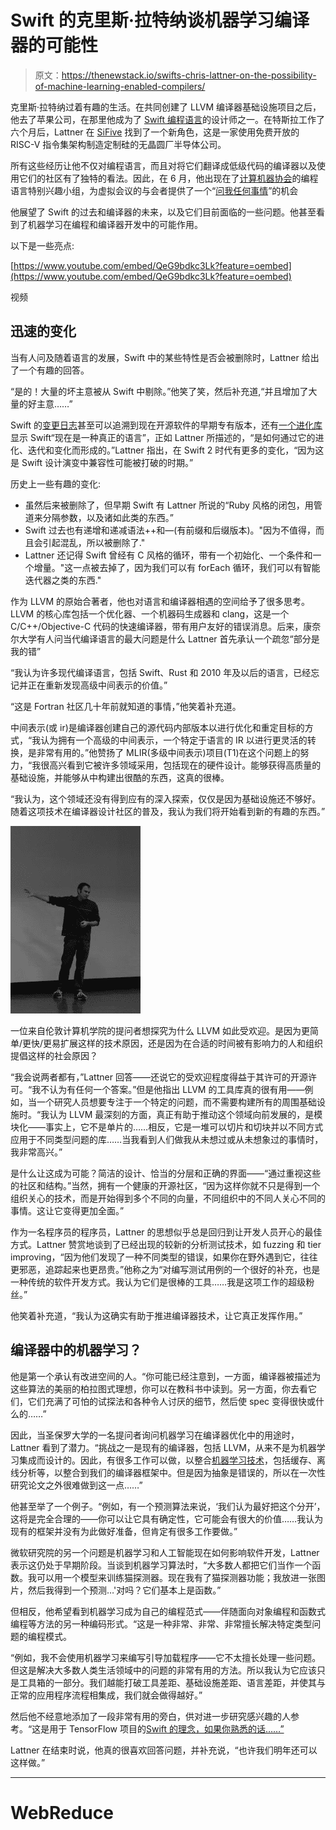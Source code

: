 # Swift 的克里斯·拉特纳谈机器学习编译器的可能性

> 原文：<https://thenewstack.io/swifts-chris-lattner-on-the-possibility-of-machine-learning-enabled-compilers/>

克里斯·拉特纳过着有趣的生活。在共同创建了 LLVM 编译器基础设施项目之后，他去了苹果公司，在那里他成为了 [Swift 编程语言](https://developer.apple.com/swift/)的设计师之一。在特斯拉工作了六个月后，Lattner 在 [SiFive](https://www.sifive.com/) 找到了一个新角色，这是一家使用免费开放的 RISC-V 指令集架构制造定制硅的无晶圆厂半导体公司。

所有这些经历让他不仅对编程语言，而且对将它们翻译成低级代码的编译器以及使用它们的社区有了独特的看法。因此，在 6 月，他出现在了[计算机器协会](https://www.acm.org/)的编程语言特别兴趣小组，为虚拟会议的与会者提供了一个“[问我任何事情](https://www.youtube.com/watch?v=QeG9bdkc3Lk)”的机会

他展望了 Swift 的过去和编译器的未来，以及它们目前面临的一些问题。他甚至看到了机器学习在编程和编译器开发中的可能作用。

以下是一些亮点:

[https://www.youtube.com/embed/QeG9bdkc3Lk?feature=oembed](https://www.youtube.com/embed/QeG9bdkc3Lk?feature=oembed)

视频

## 迅速的变化

当有人问及随着语言的发展，Swift 中的某些特性是否会被删除时，Lattner 给出了一个有趣的回答。

“是的！大量的坏主意被从 Swift 中剔除。”他笑了笑，然后补充道,“并且增加了大量的好主意……”

Swift 的[变更日志](https://github.com/apple/swift/blob/master/CHANGELOG.md)甚至可以追溯到现在开源软件的早期专有版本，还有[一个进化库](https://github.com/apple/swift-evolution)显示 Swift“现在是一种真正的语言”，正如 Lattner 所描述的，“是如何通过它的进化、迭代和变化而形成的。”Lattner 指出，在 Swift 2 时代有更多的变化，“因为这是 Swift 设计演变中兼容性可能被打破的时期。”

历史上一些有趣的变化:

*   虽然后来被删除了，但早期 Swift 有 Lattner 所说的“Ruby 风格的闭包，用管道来分隔参数，以及诸如此类的东西。”
*   Swift 过去也有递增和递减语法++和—(有前缀和后缀版本)。"因为不值得，而且会引起混乱，所以被删除了."
*   Lattner 还记得 Swift 曾经有 C 风格的循环，带有一个初始化、一个条件和一个增量。"这一点被去掉了，因为我们可以有 forEach 循环，我们可以有智能迭代器之类的东西."

作为 LLVM 的原始合著者，他也对语言和编译器相遇的空间给予了很多思考。LLVM 的核心库包括一个优化器、一个机器码生成器和 clang，这是一个 C/C++/Objective-C 代码的快速编译器，带有用户友好的错误消息。后来，康奈尔大学有人问当代编译语言的最大问题是什么 Lattner 首先承认一个疏忽“部分是我的错”

“我认为许多现代编译语言，包括 Swift、Rust 和 2010 年及以后的语言，已经忘记并正在重新发现高级中间表示的价值。”

“这是 Fortran 社区几十年前就知道的事情，”他笑着补充道。

中间表示(或 ir)是编译器创建自己的源代码内部版本以进行优化和重定目标的方式，“我认为拥有一个高级的中间表示，一个特定于语言的 IR 以进行更灵活的转换，是非常有用的。”他赞扬了 MLIR(多级中间表示)项目(T1)在这个问题上的努力，“我很高兴看到它被许多领域采用，包括现在的硬件设计。能够获得高质量的基础设施，并能够从中构建出很酷的东西，这真的很棒。

“我认为，这个领域还没有得到应有的深入探索，仅仅是因为基础设施还不够好。随着这项技术在编译器设计社区的普及，我认为我们将开始看到新的有趣的东西。”

![Chris Lattner in 2011 - by Alexandre Dulaunoy via Wikipedia](img/a6f0944d87c574607490f5aabba44c87.png)

一位来自伦敦计算机学院的提问者想探究为什么 LLVM 如此受欢迎。是因为更简单/更快/更易扩展这样的技术原因，还是因为在合适的时间被有影响力的人和组织提倡这样的社会原因？

“我会说两者都有，”Lattner 回答——还说它的受欢迎程度得益于其许可的开源许可。“我不认为有任何一个答案。”但是他指出 LLVM 的工具库真的很有用——例如，当一个研究人员想要专注于一个特定的问题，而不需要构建所有的周围基础设施时。“我认为 LLVM 最深刻的方面，真正有助于推动这个领域向前发展的，是模块化——事实上，它不是单片的……相反，它是一堆可以切片和切块并以不同方式应用于不同类型问题的库……当我看到人们做我从未想过或从未想象过的事情时，我非常高兴。”

是什么让这成为可能？简洁的设计、恰当的分层和正确的界面——“通过重视这些的社区和结构。”当然，拥有一个健康的开源社区，“因为这样你就不只是得到一个组织关心的技术，而是开始得到多个不同的向量，不同组织中的不同人关心不同的事情。这让它变得更加全面。”

作为一名程序员的程序员，Lattner 的思想似乎总是回归到让开发人员开心的最佳方式。Lattner 赞赏地谈到了已经出现的较新的分析测试技术，如 fuzzing 和 tier improving，“因为他们发现了一种不同类型的错误，如果你在野外遇到它，往往更邪恶，追踪起来也更昂贵。”他称之为“对编写测试用例的一个很好的补充，也是一种传统的软件开发方式。我认为它们是很棒的工具……我是这项工作的超级粉丝。”

他笑着补充道，“我认为这确实有助于推进编译器技术，让它真正发挥作用。”

## 编译器中的机器学习？

他是第一个承认有改进空间的人。“你可能已经注意到，一方面，编译器被描述为这些算法的美丽的柏拉图式理想，你可以在教科书中读到。另一方面，你去看它们，它们充满了可怕的试探法和各种令人讨厌的细节，然后使 spec 变得很快或什么的……”

因此，当圣保罗大学的一名提问者询问机器学习在编译器优化中的用途时，Lattner 看到了潜力。“挑战之一是现有的编译器，包括 LLVM，从来不是为机器学习集成而设计的。因此，有很多工作可以做，以整合[机器学习技术](https://thenewstack.io/category/machine-learning/)，包括缓存、离线分析等，以整合到我们的编译器框架中。但是因为抽象是错误的，所以在一次性研究论文之外很难做到这一点……”

他甚至举了一个例子。“例如，有一个预测算法来说，‘我们认为最好把这个分开’，这将是完全合理的——你可以让它具有确定性，它可能会有很大的价值……我认为现有的框架并没有为此做好准备，但肯定有很多工作要做。”

微软研究院的另一个问题是机器学习和人工智能现在如何影响软件开发，Lattner 表示这仍处于早期阶段。当谈到机器学习算法时，“大多数人都把它们当作一个函数。我可以用一个模型来训练猫探测器。现在我有了猫探测器功能；我放进一张图片，然后我得到一个预测…'对吗？它们基本上是函数。”

但相反，他希望看到机器学习成为自己的编程范式——伴随面向对象编程和函数式编程等方法的另一种编码形式。“这是一种非常、非常、非常擅长解决特定类型问题的编程模式。

“例如，我不会使用机器学习来编写引导加载程序——它不太擅长处理一些问题。但这是解决大多数人类生活领域中的问题的非常有用的方法。所以我认为它应该只是工具箱的一部分。我们越能打破工具差距、基础设施差距、语言差距，并使其与正常的应用程序流程相集成，我们就会做得越好。”

然后他不经意地添加了一段非常有用的旁白，供对进一步研究感兴趣的人参考。“这是用于 TensorFlow 项目的[Swift 的理念，如果你熟悉的话……”](https://www.tensorflow.org/swift)

Lattner 在结束时说，他真的很喜欢回答问题，并补充说，“也许我们明年还可以这样做。”

* * *

# WebReduce

<svg xmlns:xlink="http://www.w3.org/1999/xlink" viewBox="0 0 68 31" version="1.1"><title>Group</title> <desc>Created with Sketch.</desc></svg>